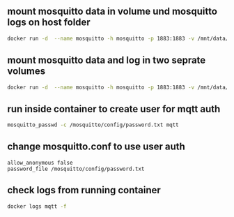 ## mount mosquitto data in volume und mosquitto logs on host folder
``` zsh
docker run -d  --name mosquitto -h mosquitto -p 1883:1883 -v /mnt/data/mosquitto/config/mosquitto.conf:/mosquitto/config/mosquitto.conf -v mosquitto_data:/mosquitto/data -v /mnt/data/mosquitto/log:/mosquitto/log eclipse-mosquitto
```
## mount mosquitto data and log in two seprate volumes
``` zsh
docker run -d  --name mosquitto -h mosquitto -p 1883:1883 -v /mnt/data/mosquitto/config/mosquitto.conf:/mosquitto/config/mosquitto.conf -v mosquitto_data:/mosquitto/data -v mosquitto_log:/mosquitto/log eclipse-mosquitto
```
## run inside container to create user for mqtt auth
```zsh
mosquitto_passwd -c /mosquitto/config/password.txt mqtt
```
## change mosquitto.conf to use user auth
``` config
allow_anonymous false
password_file /mosquitto/config/password.txt
```

## check logs from running container
``` zsh
docker logs mqtt -f
```